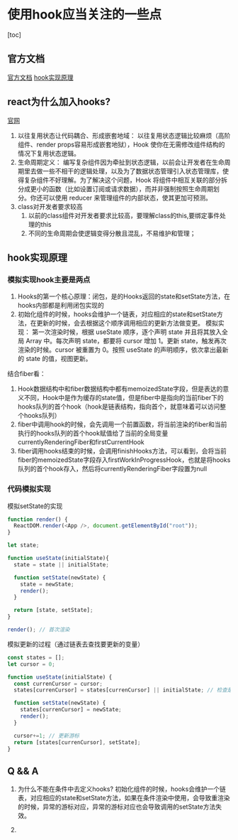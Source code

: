 # 使用hook应当关注的一些点

[toc]

## 官方文档

[官方文档](https://reactjs.org/docs/hooks-reference.html#cleaning-up-an-effect)
[hook实现原理](https://juejin.cn/post/6891577820821061646)

## react为什么加入hooks?

[官网](https://react.docschina.org/docs/hooks-intro.html)

1. 以往复用状态让代码耦合、形成嵌套地域： 以往复用状态逻辑比较麻烦（高阶组件、render props容易形成嵌套地狱），Hook 使你在无需修改组件结构的情况下复用状态逻辑。
2. 生命周期定义：
编写复杂组件因为牵扯到状态逻辑，以前会让开发者在生命周期里去做一些不相干的逻辑处理，以及为了数据状态管理引入状态管理库，使得复杂组件不好理解。为了解决这个问题，Hook 将组件中相互关联的部分拆分成更小的函数（比如设置订阅或请求数据），而并非强制按照生命周期划分。你还可以使用 reducer 来管理组件的内部状态，使其更加可预测。
3. class对开发者要求较高
   1. 以前的class组件对开发者要求比较高，要理解class的this,要绑定事件处理的this
   2. 不同的生命周期会使逻辑变得分散且混乱，不易维护和管理；

## hook实现原理

### 模拟实现hook主要是两点

1. Hooks的第一个核心原理：闭包，是的Hooks返回的state和setState方法，在hooks内部都是利用闭包实现的
2. 初始化组件的时候，hooks会维护一个链表，对应相应的state和setState方法，在更新的时候，会去根据这个顺序调用相应的更新方法做变更。
 模拟实现：
   第一次渲染时候，根据 useState 顺序，逐个声明 state 并且将其放入全局 Array 中。每次声明 state，都要将 cursor 增加 1。更新 state，触发再次渲染的时候。cursor 被重置为 0。按照 useState 的声明顺序，依次拿出最新的 state 的值，视图更新。

结合fiber看：

1. Hook数据结构中和fiber数据结构中都有memoizedState字段，但是表达的意义不同，Hook中是作为缓存的state值，但是fiber中是指向的当前fiber下的hooks队列的首个hook（hook是链表结构，指向首个，就意味着可以访问整个hooks队列）
2. fiber中调用hook的时候，会先调用一个前置函数，将当前渲染的fiber和当前执行的hooks队列的首个hook赋值给了当前的全局变量currentlyRenderingFiber和firstCurrentHook
3. fiber调用hooks结束的时候，会调用finishHooks方法，可以看到，会将当前fiber的memoizedState字段存入firstWorkInProgressHook，也就是将hooks队列的首个hook存入，然后将currentlyRenderingFiber字段置为null

### 代码模拟实现

模拟setState的实现

```js
function render() {
  ReactDOM.render(<App />, document.getElementById("root"));
}

let state;

function useState(initialState){
  state = state || initialState;

  function setState(newState) {
    state = newState;
    render();
  }

  return [state, setState];
}

render(); // 首次渲染
```

模拟更新的过程（通过链表去查找要更新的变量）

```js
const states = [];
let cursor = 0;

function useState(initialState) {
  const currenCursor = cursor;
  states[currenCursor] = states[currenCursor] || initialState; // 检查是否渲染过

  function setState(newState) {
    states[currenCursor] = newState;
    render();
  }

  cursor+=1; // 更新游标
  return [states[currenCursor], setState];
}
```

## Q && A

1. 为什么不能在条件中去定义hooks?
初始化组件的时候，hooks会维护一个链表，对应相应的state和setState方法，如果在条件渲染中使用，会导致重渲染的时候，异常的游标对应，异常的游标对应也会导致调用的setState方法失效。

2.
